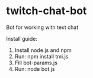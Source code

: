 # twitch-chat-bot

Bot for working with text chat

Install guide:
1. Install node.js and npm
2. Run: npm install tmi.js
3. Fill bot-params.js
4. Run: node bot.js
